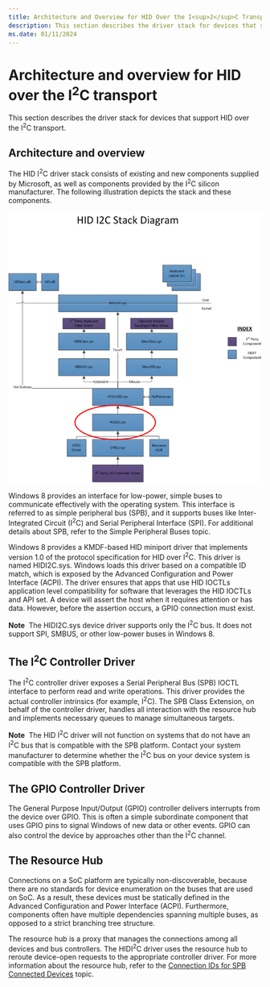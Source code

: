 ```yaml
---
title: Architecture and Overview for HID Over the I<sup>2</sup>C Transport
description: This section describes the driver stack for devices that support HID over the I<sup>2</sup>C transport.
ms.date: 01/11/2024
---
```


# Architecture and overview for HID over the I<sup>2</sup>C transport

This section describes the driver stack for devices that support HID over the I<sup>2</sup>C transport.

## Architecture and overview

The HID I<sup>2</sup>C driver stack consists of existing and new components supplied by Microsoft, as well as components provided by the I<sup>2</sup>C silicon manufacturer. The following illustration depicts the stack and these components.

![hid over i2c driver stack.](images/hid-i2c-arch.png)

Windows 8 provides an interface for low-power, simple buses to communicate effectively with the operating system. This interface is referred to as simple peripheral bus (SPB), and it supports buses like Inter-Integrated Circuit (I<sup>2</sup>C) and Serial Peripheral Interface (SPI). For additional details about SPB, refer to the Simple Peripheral Buses topic.

Windows 8 provides a KMDF-based HID miniport driver that implements version 1.0 of the protocol specification for HID over I<sup>2</sup>C. This driver is named HIDI2C.sys. Windows loads this driver based on a compatible ID match, which is exposed by the Advanced Configuration and Power Interface (ACPI). The driver ensures that apps that use HID IOCTLs application level compatibility for software that leverages the HID IOCTLs and API set. A device will assert the host when it requires attention or has data. However, before the assertion occurs, a GPIO connection must exist.

**Note**  The HIDI2C.sys device driver supports only the I<sup>2</sup>C bus. It does not support SPI, SMBUS, or other low-power buses in Windows 8.

## The I<sup>2</sup>C Controller Driver

The I<sup>2</sup>C controller driver exposes a Serial Peripheral Bus (SPB) IOCTL interface to perform read and write operations. This driver provides the actual controller intrinsics (for example, I<sup>2</sup>C). The SPB Class Extension, on behalf of the controller driver, handles all interaction with the resource hub and implements necessary queues to manage simultaneous targets.

**Note**  The HID I<sup>2</sup>C driver will not function on systems that do not have an I<sup>2</sup>C bus that is compatible with the SPB platform. Contact your system manufacturer to determine whether the I<sup>2</sup>C bus on your device system is compatible with the SPB platform.

## The GPIO Controller Driver

The General Purpose Input/Output (GPIO) controller delivers interrupts from the device over GPIO. This is often a simple subordinate component that uses GPIO pins to signal Windows of new data or other events. GPIO can also control the device by approaches other than the I<sup>2</sup>C channel.

## The Resource Hub

Connections on a SoC platform are typically non-discoverable, because there are no standards for device enumeration on the buses that are used on SoC. As a result, these devices must be statically defined in the Advanced Configuration and Power Interface (ACPI). Furthermore, components often have multiple dependencies spanning multiple buses, as opposed to a strict branching tree structure.

The resource hub is a proxy that manages the connections among all devices and bus controllers. The HIDI<sup>2</sup>C driver uses the resource hub to reroute device-open requests to the appropriate controller driver. For more information about the resource hub, refer to the [Connection IDs for SPB Connected Devices](../spb/connection-ids-for-spb-connected-peripheral-devices.md) topic.
